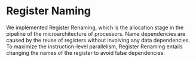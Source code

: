 Register Naming
=======================

We implemented Register Renaming, which is the allocation stage in the pipeline of the microarchitecture of processors.
Name dependencies are caused by the reuse of registers without involving any data dependencies. To maximize the
instruction-level parallelism, Register Renaming entails changing the names of the register to avoid false dependencies.
